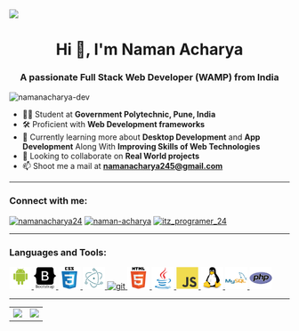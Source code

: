<img align="center" src="https://i.imgur.com/4ASafy0.png">
<h1 align="center">Hi 👋, I'm Naman Acharya</h1>
<h3 align="center">A passionate Full Stack Web Developer (WAMP) from India</h3>
<p align="left"> <img src="https://komarev.com/ghpvc/?username=namanacharya-dev&label=Profile%20views&color=0e75b6&style=flat" alt="namanacharya-dev" /> </p>

- 👩‍💻 Student at **Government Polytechnic, Pune, India**
- 🛠  Proficient with **Web Development frameworks**
- 🌱 Currently learning more about **Desktop Development** and **App Development** Along With **Improving Skills of Web Technologies**
- 👯 Looking to collaborate on **Real World projects**
- 📫 Shoot me a mail at **namanacharya245@gmail.com**

--- 

<h3 align="left">Connect with me:</h3>
<p align="left">
<a href="https://twitter.com/namanacharya24" target="blank"><img align="center" src="https://raw.githubusercontent.com/rahuldkjain/github-profile-readme-generator/master/src/images/icons/Social/twitter.svg" alt="namanacharya24" height="30" width="40" /></a>
<a href="https://linkedin.com/in/naman-acharya" target="blank"><img align="center" src="https://raw.githubusercontent.com/rahuldkjain/github-profile-readme-generator/master/src/images/icons/Social/linked-in-alt.svg" alt="naman-acharya" height="30" width="40" /></a>
<a href="https://instagram.com/itz_programer_24" target="blank"><img align="center" src="https://raw.githubusercontent.com/rahuldkjain/github-profile-readme-generator/master/src/images/icons/Social/instagram.svg" alt="itz_programer_24" height="30" width="40" /></a>
</p>

--- 

<h3 align="left">Languages and Tools:</h3>
<p align="left"> <a href="https://developer.android.com" target="_blank" rel="noreferrer"> <img src="https://raw.githubusercontent.com/devicons/devicon/master/icons/android/android-original-wordmark.svg" alt="android" width="40" height="40"/> </a> <a href="https://getbootstrap.com" target="_blank" rel="noreferrer"> <img src="https://raw.githubusercontent.com/devicons/devicon/master/icons/bootstrap/bootstrap-plain-wordmark.svg" alt="bootstrap" width="40" height="40"/> </a> <a href="https://www.w3schools.com/css/" target="_blank" rel="noreferrer"> <img src="https://raw.githubusercontent.com/devicons/devicon/master/icons/css3/css3-original-wordmark.svg" alt="css3" width="40" height="40"/> </a> <a href="https://www.electronjs.org" target="_blank" rel="noreferrer"> <img src="https://raw.githubusercontent.com/devicons/devicon/master/icons/electron/electron-original.svg" alt="electron" width="40" height="40"/> </a> <a href="https://git-scm.com/" target="_blank" rel="noreferrer"> <img src="https://www.vectorlogo.zone/logos/git-scm/git-scm-icon.svg" alt="git" width="40" height="40"/> </a> <a href="https://www.w3.org/html/" target="_blank" rel="noreferrer"> <img src="https://raw.githubusercontent.com/devicons/devicon/master/icons/html5/html5-original-wordmark.svg" alt="html5" width="40" height="40"/> </a> <a href="https://www.java.com" target="_blank" rel="noreferrer"> <img src="https://raw.githubusercontent.com/devicons/devicon/master/icons/java/java-original.svg" alt="java" width="40" height="40"/> </a> <a href="https://developer.mozilla.org/en-US/docs/Web/JavaScript" target="_blank" rel="noreferrer"> <img src="https://raw.githubusercontent.com/devicons/devicon/master/icons/javascript/javascript-original.svg" alt="javascript" width="40" height="40"/> </a> <a href="https://www.linux.org/" target="_blank" rel="noreferrer"> <img src="https://raw.githubusercontent.com/devicons/devicon/master/icons/linux/linux-original.svg" alt="linux" width="40" height="40"/> </a> <a href="https://www.mysql.com/" target="_blank" rel="noreferrer"> <img src="https://raw.githubusercontent.com/devicons/devicon/master/icons/mysql/mysql-original-wordmark.svg" alt="mysql" width="40" height="40"/> </a> <a href="https://www.php.net" target="_blank" rel="noreferrer"> <img src="https://raw.githubusercontent.com/devicons/devicon/master/icons/php/php-original.svg" alt="php" width="40" height="40"/> </a> </p>

---

<table align="center" cellspacing="0" cellpadding="0" border="0">
  <tr>
    <td>
      <a href="https://github.com/namanacharya-dev">
        <img src="https://github-readme-stats.vercel.app/api/top-langs?username=namanacharya-dev&show_icons=true&include_all_commits=true&theme=tokyonight">
      <a/>
    </td>
    <td>
      <a href="https://github.com/namanacharya-dev">
        <img src="https://github-readme-stats.vercel.app/api?username=namanacharya-dev&layout=compact&theme=tokyonight">
      <a/>
    </td>
   </tr>
</table>
